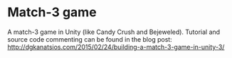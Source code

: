 # Match-3 game 
A match-3 game in Unity (like Candy Crush and Bejeweled). Tutorial and source code commenting can be found in the blog post: http://dgkanatsios.com/2015/02/24/building-a-match-3-game-in-unity-3/

